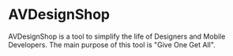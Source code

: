 # AVDesignShop
AVDesignShop is a tool to simplify the life of Designers and Mobile Developers. The main purpose of this tool is "Give One Get All".
